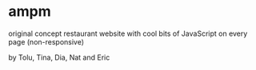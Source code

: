 # ampm
original concept restaurant website with cool bits of JavaScript on every page (non-responsive)

by Tolu, Tina, Dia, Nat and Eric
